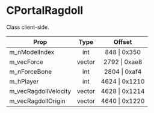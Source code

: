 # CPortalRagdoll
Class client-side.

|Prop|Type|Offset|
|---|:-:|:-:|
|m_nModelIndex|int|848 \| 0x350|
|m_vecForce|vector|2792 \| 0xae8|
|m_nForceBone|int|2804 \| 0xaf4|
|m_hPlayer|int|4624 \| 0x1210|
|m_vecRagdollVelocity|vector|4628 \| 0x1214|
|m_vecRagdollOrigin|vector|4640 \| 0x1220|
